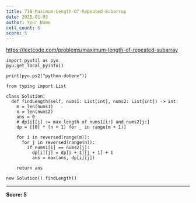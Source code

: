 ```yaml
---
title: 718-Maximum-Length-Of-Repeated-Subarray
date: 2025-01-03
author: Your Name
cell_count: 6
score: 5
---
```


https://leetcode.com/problems/maximum-length-of-repeated-subarray


```
import pyutil as pyu
pyu.get_local_pyinfo()
```


```
print(pyu.ps2("python-dotenv"))
```


```
from typing import List
```


```
class Solution:
  def findLength(self, nums1: List[int], nums2: List[int]) -> int:
    m = len(nums1)
    n = len(nums2)
    ans = 0
    # dp[i][j] := max length of nums1[i:] and nums2[j:]
    dp = [[0] * (n + 1) for _ in range(m + 1)]

    for i in reversed(range(m)):
      for j in reversed(range(n)):
        if nums1[i] == nums2[j]:
          dp[i][j] = dp[i + 1][j + 1] + 1
          ans = max(ans, dp[i][j])

    return ans
```


```
new Solution().findLength()
```


---
**Score: 5**